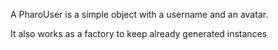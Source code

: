 A PharoUser is a simple object with a username and an avatar.It also works as a factory to keep already generated instances